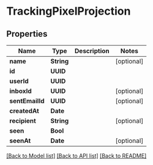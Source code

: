 # TrackingPixelProjection

## Properties
Name | Type | Description | Notes
------------ | ------------- | ------------- | -------------
**name** | **String** |  | [optional] 
**id** | **UUID** |  | 
**userId** | **UUID** |  | 
**inboxId** | **UUID** |  | [optional] 
**sentEmailId** | **UUID** |  | [optional] 
**createdAt** | **Date** |  | 
**recipient** | **String** |  | [optional] 
**seen** | **Bool** |  | 
**seenAt** | **Date** |  | [optional] 

[[Back to Model list]](../README#documentation-for-models) [[Back to API list]](../README#documentation-for-api-endpoints) [[Back to README]](../README)


